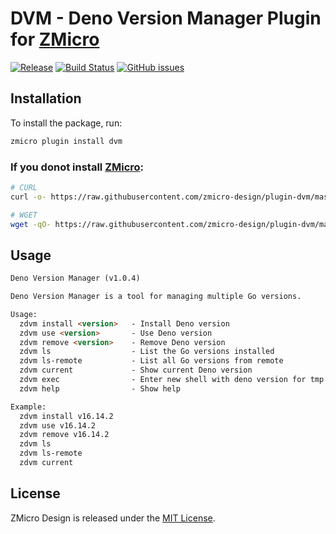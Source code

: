 # DVM - Deno Version Manager Plugin for [ZMicro](https://github.com/zcorky/zmicro)

[![Release](https://img.shields.io/github/tag/zmicro-design/plugin-dvm.svg?label=Release)](https://github.com/zmicro-design/plugin-dvm/tags)
[![Build Status](https://github.com/zmicro-design/plugin-dvm/actions/workflows/ci.yml/badge.svg?branch=master)](https://github.com/zmicro-design/plugin-dvm/actions/workflows/ci.yml)
[![GitHub issues](https://img.shields.io/github/issues/zmicro-design/plugin-dvm.svg)](https://github.com/zmicro-design/plugin-dvm/issues)


## Installation

To install the package, run:
```bash
zmicro plugin install dvm
```

### If you donot install [ZMicro](https://github.com/zcorky/zmicro):

```bash
# CURL
curl -o- https://raw.githubusercontent.com/zmicro-design/plugin-dvm/master/install | bash

# WGET
wget -qO- https://raw.githubusercontent.com/zmicro-design/plugin-dvm/master/install | bash
```

## Usage

```markdown
Deno Version Manager (v1.0.4)

Deno Version Manager is a tool for managing multiple Go versions.

Usage:
  zdvm install <version>   - Install Deno version
  zdvm use <version>       - Use Deno version
  zdvm remove <version>    - Remove Deno version
  zdvm ls                  - List the Go versions installed
  zdvm ls-remote           - List all Go versions from remote
  zdvm current             - Show current Deno version
  zdvm exec                - Enter new shell with deno version for tmp
  zdvm help                - Show help

Example:
  zdvm install v16.14.2
  zdvm use v16.14.2
  zdvm remove v16.14.2
  zdvm ls
  zdvm ls-remote
  zdvm current
```

## License
ZMicro Design is released under the [MIT License](./LICENSE).